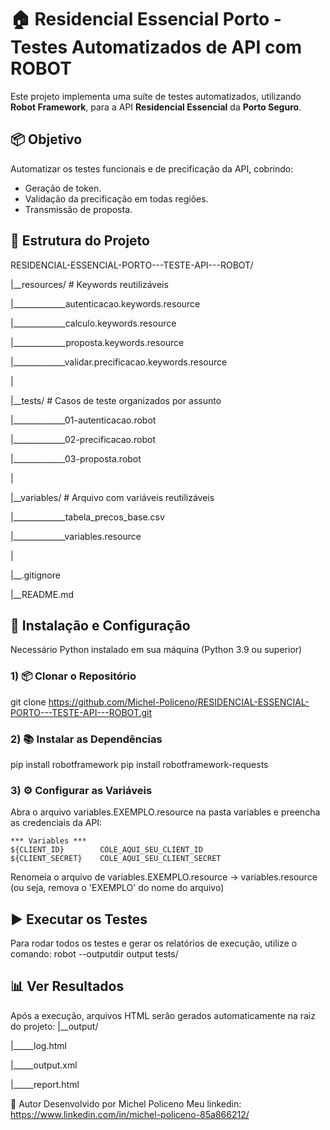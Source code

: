 # 🏠 Residencial Essencial Porto - Testes Automatizados de API com ROBOT

Este projeto implementa uma suíte de testes automatizados, utilizando **Robot Framework**, para a API **Residencial Essencial** da **Porto Seguro**.


## 📦 Objetivo

Automatizar os testes funcionais e de precificação da API, cobrindo:

- Geração de token.
- Validação da precificação em todas regiões.
- Transmissão de proposta.


## 📁 Estrutura do Projeto

RESIDENCIAL-ESSENCIAL-PORTO---TESTE-API---ROBOT/

|__resources/                                   # Keywords reutilizáveis

|_____________autenticacao.keywords.resource

|_____________calculo.keywords.resource

|_____________proposta.keywords.resource

|_____________validar.precificacao.keywords.resource

|

|__tests/                                       # Casos de teste organizados por assunto

|_____________01-autenticacao.robot

|_____________02-precificacao.robot

|_____________03-proposta.robot

|

|__variables/                                   # Arquivo com variáveis reutilizáveis

|_____________tabela_precos_base.csv

|_____________variables.resource

|

|__.gitignore

|__README.md 


## 🧰 Instalação e Configuração
Necessário Python instalado em sua máquina (Python 3.9 ou superior)

### 1) 📦 Clonar o Repositório
git clone https://github.com/Michel-Policeno/RESIDENCIAL-ESSENCIAL-PORTO---TESTE-API---ROBOT.git

### 2) 📚 Instalar as Dependências
pip install robotframework
pip install robotframework-requests

### 3) ⚙️ Configurar as Variáveis
Abra o arquivo variables.EXEMPLO.resource na pasta variables e preencha as credenciais da API:

```robot
*** Variables ***  
${CLIENT_ID}        COLE_AQUI_SEU_CLIENT_ID
${CLIENT_SECRET}    COLE_AQUI_SEU_CLIENT_SECRET

```
Renomeia o arquivo de variables.EXEMPLO.resource -> variables.resource 
(ou seja, remova o 'EXEMPLO' do nome do arquivo)


## ▶️ Executar os Testes
Para rodar todos os testes e gerar os relatórios de execução, utilize o comando:
robot --outputdir output tests/


## 📊 Ver Resultados
Após a execução, arquivos HTML serão gerados automaticamente na raiz do projeto:
|__output/

|_____log.html

|_____output.xml

|_____report.html


🧪 Autor
Desenvolvido por Michel Policeno
Meu linkedin: https://www.linkedin.com/in/michel-policeno-85a866212/


